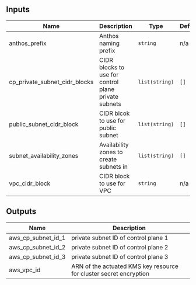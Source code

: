 <!-- BEGINNING OF PRE-COMMIT-TERRAFORM DOCS HOOK -->
## Inputs

| Name | Description | Type | Default | Required |
|------|-------------|------|---------|:--------:|
| anthos\_prefix | Anthos naming prefix | `string` | n/a | yes |
| cp\_private\_subnet\_cidr\_blocks | CIDR blocks to use for control plane private subnets | `list(string)` | `[]` | no |
| public\_subnet\_cidr\_block | CIDR blcok to use for public subnet | `list(string)` | `[]` | no |
| subnet\_availability\_zones | Availability zones to create subnets in | `list(string)` | `[]` | no |
| vpc\_cidr\_block | CIDR block to use for VPC | `string` | n/a | yes |

## Outputs

| Name | Description |
|------|-------------|
| aws\_cp\_subnet\_id\_1 | private subnet ID of control plane 1 |
| aws\_cp\_subnet\_id\_2 | private subnet ID of control plane 2 |
| aws\_cp\_subnet\_id\_3 | private subnet ID of control plane 3 |
| aws\_vpc\_id | ARN of the actuated KMS key resource for cluster secret encryption |

<!-- END OF PRE-COMMIT-TERRAFORM DOCS HOOK -->
